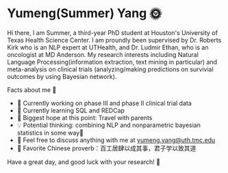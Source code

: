 

<!--
**yumengyang/yumengyang** is a ✨ _special_ ✨ repository because its `README.md` (this file) appears on your GitHub profile.

Here are some ideas to get you started:

- 🔭 I’m currently working on ...
- 🌱 I’m currently learning ...
- 👯 I’m looking to collaborate on ...
- 🤔 I’m looking for help with ...
- 💬 Ask me about ...
- 📫 How to reach me: ...
- 
- 
-->
# Yumeng(Summer) Yang 🌞

Hi there, I am Summer, a third-year PhD student at Houston's University of Texas Health Science Center. I am proundly been supervised by Dr. Roberts Kirk who is an NLP expert at UTHealth, and Dr. Ludmir Ethan, who is an oncologist at MD Anderson. My research interests including Natural Language Processing(information extraction, text mining in particular) and meta-analysis on clinical trials (analyzing/making predictions on survivial outcomes by using Bayesian network).


Facts about me 🌝
  - 🥳 Currently working on phase III and phase II clinical trial data
  - 🤨 Currently learning SQL and REDCap
  - 🙂 Biggest hope at this point: Travel with parents
  - 💡 Potential thinking: combining NLP and nonparametric bayesian statistics in some way🤨
  - 👏 Feel free to discuss anything with me at yumeng.yang@uth.tmc.edu
  - 🍔 Favorite Chinese proverb：百工居肆以成其事，君子学以致其道
  
  
Have a great day, and good luck with your research! 👊
